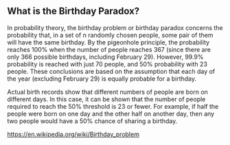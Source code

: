
## What is the Birthday Paradox?
In probability theory, the birthday problem or birthday paradox concerns the probability that, in a set of n randomly chosen people, some pair of them will have the same birthday. By the pigeonhole principle, the probability reaches 100% when the number of people reaches 367 (since there are only 366 possible birthdays, including February 29). However, 99.9% probability is reached with just 70 people, and 50% probability with 23 people. These conclusions are based on the assumption that each day of the year (excluding February 29) is equally probable for a birthday.

Actual birth records show that different numbers of people are born on different days. In this case, it can be shown that the number of people required to reach the 50% threshold is 23 or fewer. For example, if half the people were born on one day and the other half on another day, then any two people would have a 50% chance of sharing a birthday.

https://en.wikipedia.org/wiki/Birthday_problem

